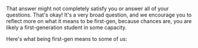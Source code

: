That answer might not completely satisfy you or answer all of your questions. That's okay! It's a very broad question, and we encourage you to reflect more on what it means to be first-gen, because chances are, you are likely a first-generation student in some capacity.

Here's what being first-gen means to some of us:
